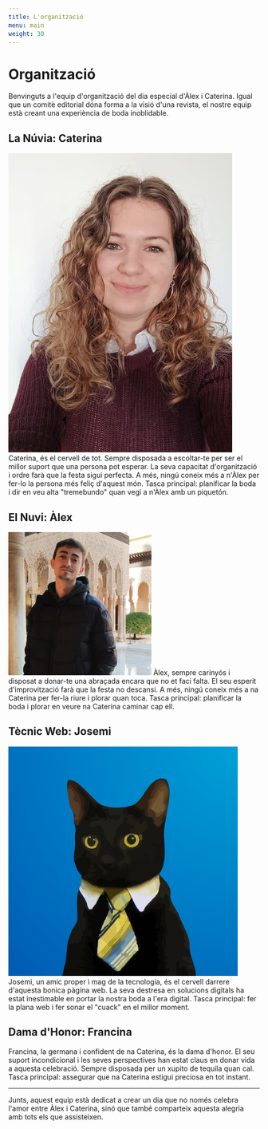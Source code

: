 ```yaml
---
title: L'organització
menu: main
weight: 30
---
```


# Organització

Benvinguts a l'equip d'organització del dia especial d'Àlex i Caterina. Igual que un comitè editorial dóna forma a la visió d'una revista, el nostre equip està creant una experiència de boda inoblidable.

## La Núvia: Caterina

<img class="profile" src="/images/profile-cat.jpg" alt="Caterina">
Caterina, és el cervell de tot. Sempre disposada a escoltar-te per ser el millor suport que una persona pot esperar. La seva capacitat d'organització i ordre farà que la festa sigui perfecta. A més, ningú coneix més a n'Àlex per fer-lo la persona més feliç d'aquest món.
Tasca principal: planificar la boda i dir en veu alta "tremebundo" quan vegi a n'Àlex amb un piquetón.


## El Nuvi: Àlex

<img class="profile" src="/images/profile-alex.jpg" alt="Àlex">
Àlex, sempre carinyós i disposat a donar-te una abraçada encara que no et faci falta. El seu esperit d'improvització farà que la festa no descansi. A més, ningú coneix més a na Caterina per fer-la riure i plorar quan toca.
Tasca principal: planificar la boda i plorar en veure na Caterina caminar cap ell.

## Tècnic Web: Josemi

<img class="profile" src="/images/profile-josemi.png" alt="Josemi">
Josemi, un amic proper i mag de la tecnologia, és el cervell darrere d'aquesta bonica pàgina web. La seva destresa en solucions digitals ha estat inestimable en portar la nostra boda a l'era digital.
Tasca principal: fer la plana web i fer sonar el "cuack" en el millor moment.

## Dama d'Honor: Francina

Francina, la germana i confident de na Caterina, és la dama d'honor. El seu suport incondicional i les seves perspectives han estat claus en donar vida a aquesta celebració. Sempre disposada per un xupito de tequila quan cal. 
Tasca principal: assegurar que na Caterina estigui preciosa en tot instant.

---

Junts, aquest equip està dedicat a crear un dia que no només celebra l'amor entre Àlex i Caterina, sinó que també comparteix aquesta alegria amb tots els que assisteixen.
